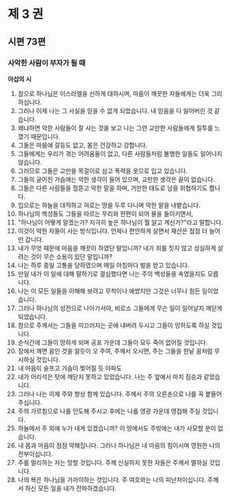 # 제 3 권
## 시편 73편

### 사악한 사람이 부자가 될 때
**아삽의 시**
1. 참으로 하나님은 이스라엘을 선하게 대하시며, 마음이 깨끗한 자들에게는 더욱 그리 하십니다.
2. 그러나 이제 나는 그 사실을 믿을 수 없게 되었습니다. 내 믿음을 다 잃어버린 것 같습니다.
3. 왜냐하면 악한 사람들이 잘 사는 것을 보고 나는 그런 교만한 사람들에게 질투를 느꼈기 때문입니다.
4. 그들은 마음에 갈등도 없고, 몸은 건강하고 강합니다.
5. 그들에게는 우리가 겪는 어려움들이 없고, 다른 사람들처럼 불행한 일들도 일어나지 않습니다.
6. 그러므로 그들은 교만을 목걸이로 삼고 폭력을 옷으로 입고 있습니다.
7. 그들의 굳어진 가슴에는 악한 생각이 들어 있으며, 교만한 생각은 끝이 없습니다.
8. 그들은 다른 사람들을 헐뜯고 악한 말을 하며, 거만한 태도로 남을 위협하기도 합니다.
9. 입으로는 하늘을 대적하고 혀로는 땅을 두루 다니며 악한 말을 내뱉습니다.
10. 하나님의 백성들도 그들을 따르는 무리와 한편이 되어 물을 들이키면서,
11. "하나님이 어떻게 알겠는가? 지극히 높은 하나님이 뭘 알고 계신가?"라고 말합니다.
12. 이것이 악한 자들이 사는 방식입니다. 언제나 편안하게 살면서 재산은 점점 더 늘어만 갑니다.
13. 내가 무엇 때문에 마음을 깨끗이 하였단 말입니까? 내가 죄를 짓지 않고 성실하게 살려는 것이 무슨 소용이 있단 말입니까?
14. 나는 하루 종일 고통을 당하였으며 매일 아침마다 벌을 받고 있습니다.
15. 만일 내가 이 일에 대해 말하기로 결심했다면 나는 주의 백성들을 속였을지도 모릅니다.
16. 나는 이 모든 일들을 이해해 보려고 무척이나 애썼지만 그것은 너무나 힘든 일이었습니다.
17. 그러나 하나님의 성전으로 나아가서야, 비로소 그들에게 무슨 일이 일어날지 깨닫게 되었습니다.
18. 참으로 주께서는 그들을 미끄러지는 곳에 내버려 두시고 그들이 망하도록 하실 것입니다.
19. 순식간에 그들이 망하게 되며 공포 가운데 그들이 모두 죽어 없어질 것입니다.
20. 잠에서 깨면 꿈인 것을 알듯이 오 주여, 주께서 오시면, 주는 그들을 한낱 꿈처럼 무시하실 것입니다.
21. 내 마음이 슬프고 가슴이 찢어질 듯 아파도
22. 내가 어리석은 탓에 깨닫지 못하고 있었습니다. 나는 주 앞에서 마치 짐승과 같았습니다.
23. 그러나 나는 이제 주와 항상 함께 있습니다. 주께서 주의 오른손으로 나를 꼭 붙들어 주십니다.
24. 주의 가르침으로 나를 인도해 주시고 후에는 나를 영광 가운데 영접해 주실 것입니다.
25. 하늘에서 주 외에 누가 내게 있겠습니까? 이 땅에서도 주밖에는 내가 사모할 분이 없습니다.
26. 내 몸과 마음이 점점 약해집니다. 그러나 하나님은 내 마음의 힘이시며 영원한 나의 전부이십니다.
27. 주를 멀리하는 자는 망할 것입니다. 주께 신실하지 못한 자들은 주께서 멸하실 것입니다.
28. 나의 복은 하나님을 가까이하는 것입니다. 주 여호와는 나의 피난처이십니다. 주께서 하신 모든 일을 내가 전파하겠습니다.